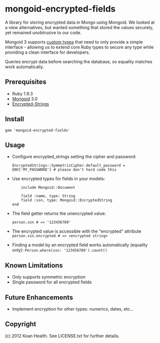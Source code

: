 mongoid-encrypted-fields
========================

A library for storing encrypted data in Mongo using Mongoid.  We looked at a view alternatives, but wanted something that stored the values securely, yet remained unobtrusive to our code.

Mongoid 3 supports [custom types](http://mongoid.org/en/mongoid/docs/documents.html) that need to only provide a simple interface - allowing us to extend core Ruby types to secure any type while providing a clean interface for developers.

Queries encrypt data before searching the database, so equality matches work automatically.

## Prerequisites
* Ruby 1.9.3
* [Mongoid](http://mongoid.org) 3.0
* [Encrypted-Strings](https://github.com/pluginaweek/encrypted_strings)

## Install
    gem 'mongoid-encrypted-fields'

## Usage
* Configure encrypted_strings setting the cipher and password:
    ```EncryptedStrings::SymmetricCipher.default_algorithm = 'aes-256-cbc'
    EncryptedStrings::SymmetricCipher.default_password = ENV['MY_PASSWORD'] # please don't hard code this
    ```
* Use encrypted types for fields in your models:

    ```class Person
        include Mongoid::Document

        field :name, type: String
        field :ssn, type: Mongoid::EncryptedString
    end
    ```
* The field getter returns the unencrypted value:
    ```person = Person.new(ssn: '123456789')
    person.ssn # => '123456789'
    ```
* The encrypted value is accessible with the "encrypted" attribute
    ```person.ssn.encrypted # => <encrypted string>```
* Finding a model by an encrypted field works automatically (equality only):
    ```Person.where(ssn: '123456789').count()```

## Known Limitations
* Only supports symmetric encryption
* Single password for all encrypted fields

## Future Enhancements
* Implement encryption for other types: numerics, dates, etc...

## Copyright
(c) 2012 Koan Health. See LICENSE.txt for further details.